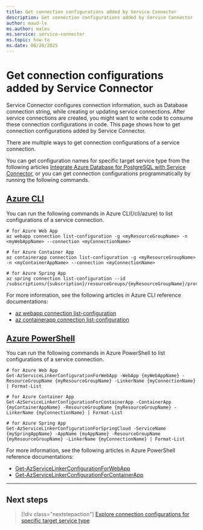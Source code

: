 ```yaml
---
title: Get connection configurations added by Service Connector
description: Get connection configurations added by Service Connector
author: maud-lv
ms.author: malev
ms.service: service-connector
ms.topic: how-to
ms.date: 08/20/2025
---
```


# Get connection configurations added by Service Connector

Service Connector configures connection information, such as Database connection string, while creating or updating service connections. After service connections are created, you might want to write code to consume these connection configurations in code. This page shows how to get connection configurations added by Service Connector. 

There are multiple ways to get connection configurations of a service connection.

You can get configuration names for specific target service type from the following articles [Integrate Azure Database for PostgreSQL with Service Connector](./how-to-integrate-postgres.md), or you can get connection configurations programmatically by running the following commands.

## [Azure CLI](#tab/azure-cli)
You can run the following commands in Azure CLI(/cli/azure) to list configurations of a service connection.
```azurecli
# for Azure Web App
az webapp connection list-configuration -g <myResourceGroupName> -n <myWebAppName> --connection <myConnectionName>

# for Azure Container App
az containerapp connection list-configuration -g <myResourceGroupName> -n <myContainerAppName> --connection <myConnectionName>

# for Azure Spring App
az spring connection list-configuration --id /subscriptions/{subscription}/resourceGroups/{myResourceGroupName}/providers/Microsoft.AppPlatform/Spring/{mySpringAppName}/apps/{myAppName}/deployments/default/providers/Microsoft.ServiceLinker/linkers/{myConnectionName}
```
For more information, see the following articles in Azure CLI reference documentations:
- [az webapp connection list-configuration](/cli/azure/webapp/connection#az-webapp-connection-list-configuration)
- [az containerapp connection list-configuration](/cli/azure/containerapp/connection#az-containerapp-connection-list-configuration)

## [Azure PowerShell](#tab/azure-powershell)
You can run the following commands in Azure PowerShell to list configurations of a service connection.
```azurepowershell
# for Azure Web App
Get-AzServiceLinkerConfigurationForWebApp -WebApp {myWebAppName} -ResourceGroupName {myResourceGroupName} -LinkerName {myConnectionName} | Format-List

# for Azure Container App
Get-AzServiceLinkerConfigurationForContainerApp -ContainerApp {myContainerAppName} -ResourceGroupName {myResourceGroupName} -LinkerName {myConnectionName} | Format-List

# for Azure Spring App
Get-AzServiceLinkerConfigurationForSpringCloud -ServiceName {mySpringAppName} -AppName {myAppName} -ResourceGroupName {myResourceGroupName} -LinkerName {myConnectionName} | Format-List
```
For more information, see the following articles in Azure PowerShell reference documentations: 
- [Get-AzServiceLinkerConfigurationForWebApp](/powershell/module/az.servicelinker/get-azservicelinkerconfigurationforwebapp)
- [Get-AzServiceLinkerConfigurationForContainerApp](/powershell/module/az.servicelinker/get-azservicelinkerconfigurationforcontainerapp)

---

## Next steps
> [!div class="nextstepaction"]
> [Explore connection configurations for specific target service type](./how-to-integrate-sql-database.md)
